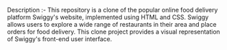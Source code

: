 Description :- This repository is a clone of the popular online food delivery platform Swiggy's website, implemented using HTML and CSS. Swiggy allows users to explore a wide range of restaurants in their area and place orders for food delivery. This clone project provides a visual representation of Swiggy's front-end user interface.
